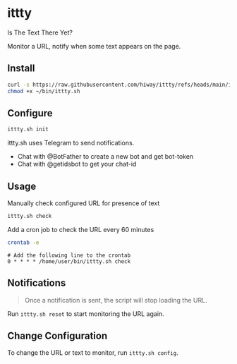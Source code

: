 # ittty

Is The Text There Yet?

Monitor a URL, notify when some text appears on the page.

## Install

```bash
curl -s https://raw.githubusercontent.com/hiway/ittty/refs/heads/main/ittty.sh > ~/bin/ittty.sh
chmod +x ~/bin/ittty.sh
```

## Configure

```bash
ittty.sh init
```

ittty.sh uses Telegram to send notifications.

- Chat with @BotFather to create a new bot and get bot-token
- Chat with @getidsbot to get your chat-id

## Usage

Manually check configured URL for presence of text

```bash
ittty.sh check
```

Add a cron job to check the URL every 60 minutes

```bash
crontab -e
```

```console
# Add the following line to the crontab
0 * * * * /home/user/bin/ittty.sh check
```

## Notifications

> Once a notification is sent, the script will stop loading the URL.

Run `ittty.sh reset` to start monitoring the URL again.

## Change Configuration

To change the URL or text to monitor, run `ittty.sh config`.
